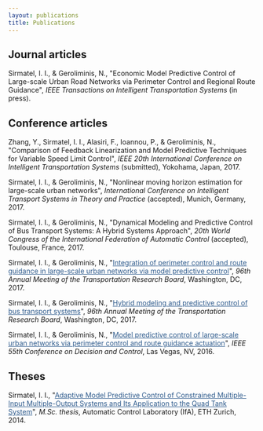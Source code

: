 ```yaml
---
layout: publications
title: Publications
---
```


## Journal articles

Sirmatel, I. I., & Geroliminis, N., "Economic Model Predictive Control of Large-scale Urban Road Networks via Perimeter Control and Regional Route Guidance", <i>IEEE Transactions on Intelligent Transportation Systems</i> (in press).

## Conference articles

Zhang, Y., Sirmatel, I. I., Alasiri, F., Ioannou, P., & Geroliminis, N., "Comparison of Feedback Linearization and Model Predictive Techniques for Variable Speed Limit Control", <i>IEEE 20th International Conference on Intelligent Transportation Systems</i> (submitted), Yokohama, Japan, 2017.

Sirmatel, I. I., & Geroliminis, N., "Nonlinear moving horizon estimation for large-scale urban networks", <i>International Conference on Intelligent Transport Systems in Theory and Practice</i> (accepted), Munich, Germany, 2017.

Sirmatel, I. I., & Geroliminis, N., "Dynamical Modeling and Predictive Control of Bus Transport Systems: A Hybrid Systems Approach", <i>20th World Congress of the International Federation of Automatic Control</i> (accepted), Toulouse, France, 2017.

Sirmatel, I. I., & Geroliminis, N., "<a href="https://trid.trb.org/view.aspx?id=1438872" style="color: #2d5a8c; text-decoration:underline">Integration of perimeter control and route guidance in large-scale urban networks via model predictive control</a>", <i>96th Annual Meeting of the Transportation Research Board</i>, Washington, DC, 2017.

Sirmatel, I. I., & Geroliminis, N., "<a href="https://trid.trb.org/view.aspx?id=1439090" style="color: #2d5a8c; text-decoration:underline">Hybrid modeling and predictive control of bus transport systems</a>", <i>96th Annual Meeting of the Transportation Research Board</i>, Washington, DC, 2017.

Sirmatel, I. I., & Geroliminis, N., "<a href="http://ieeexplore.ieee.org/abstract/document/7799311/" style="color: #2d5a8c; text-decoration:underline">Model predictive control of large-scale urban networks via perimeter control and route guidance actuation</a>", <i>IEEE 55th Conference on Decision and Control</i>, Las Vegas, NV, 2016.

## Theses

Sirmatel, I. I., "<a href="http://e-collection.library.ethz.ch/eserv/eth:8831/eth-8831-01.pdf" style="color: #2d5a8c; text-decoration:underline">Adaptive Model Predictive Control of Constrained Multiple-Input Multiple-Output Systems and Its Application to the Quad Tank System</a>", <i>M.Sc. thesis</i>, Automatic Control Laboratory (IfA), ETH Zurich, 2014.
